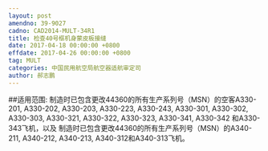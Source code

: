 ```yaml
---
layout: post
amendno: 39-9027
cadno: CAD2014-MULT-34R1
title: 检查40号框机身蒙皮板接缝
date: 2017-04-18 00:00:00 +0800
effdate: 2017-04-26 00:00:00 +0800
tag: MULT
categories: 中国民用航空局航空器适航审定司
author: 郝志鹏
---
```


##适用范围:
制造时已包含更改44360的所有生产系列号（MSN）的空客A330-201, A330-202, A330-203, A330-223, A330-243, A330-301, A330-302, A330-303, A330-321, A330-322, A330-323, A330-341, A330-342 和A330-343飞机，以及
制造时已包含更改44360的所有生产系列号（MSN）的A340-211, A340-212, A340-213, A340-312和A340-313飞机。

